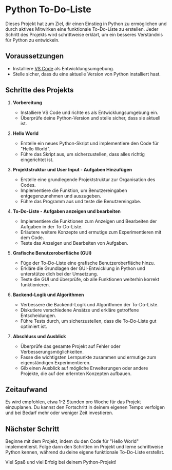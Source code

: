 # Python To-Do-Liste

Dieses Projekt hat zum Ziel, dir einen Einstieg in Python zu ermöglichen und durch aktives Mitwirken eine funktionale To-Do-Liste zu erstellen. Jeder Schritt des Projekts wird schrittweise erklärt, um ein besseres Verständnis für Python zu entwickeln.

## Voraussetzungen

- Installiere [VS Code](https://code.visualstudio.com/) als Entwicklungsumgebung.
- Stelle sicher, dass du eine aktuelle Version von Python installiert hast.

## Schritte des Projekts

1. **Vorbereitung**
   - Installiere VS Code und richte es als Entwicklungsumgebung ein.
   - Überprüfe deine Python-Version und stelle sicher, dass sie aktuell ist.

2. **Hello World**
   - Erstelle ein neues Python-Skript und implementiere den Code für "Hello World".
   - Führe das Skript aus, um sicherzustellen, dass alles richtig eingerichtet ist.

3. **Projektstruktur und User Input - Aufgaben Hinzufügen**
   - Erstelle eine grundlegende Projektstruktur zur Organisation des Codes.
   - Implementiere die Funktion, um Benutzereingaben entgegenzunehmen und auszugeben.
   - Führe das Programm aus und teste die Benutzereingabe.

4. **To-Do-Liste - Aufgaben anzeigen und bearbeiten**
   - Implementiere die Funktionen zum Anzeigen und Bearbeiten der Aufgaben in der To-Do-Liste.
   - Erläutere weitere Konzepte und ermutige zum Experimentieren mit dem Code.
   - Teste das Anzeigen und Bearbeiten von Aufgaben.

5. **Grafische Benutzeroberfläche (GUI)**
   - Füge der To-Do-Liste eine grafische Benutzeroberfläche hinzu.
   - Erkläre die Grundlagen der GUI-Entwicklung in Python und unterstütze dich bei der Umsetzung.
   - Teste die GUI und überprüfe, ob alle Funktionen weiterhin korrekt funktionieren.

6. **Backend-Logik und Algorithmen**
   - Verbessere die Backend-Logik und Algorithmen der To-Do-Liste.
   - Diskutiere verschiedene Ansätze und erkläre getroffene Entscheidungen.
   - Führe Tests durch, um sicherzustellen, dass die To-Do-Liste gut optimiert ist.

7. **Abschluss und Ausblick**
   - Überprüfe das gesamte Projekt auf Fehler oder Verbesserungsmöglichkeiten.
   - Fasse die wichtigsten Lernpunkte zusammen und ermutige zum eigenständigen Experimentieren.
   - Gib einen Ausblick auf mögliche Erweiterungen oder andere Projekte, die auf den erlernten Konzepten aufbauen.

## Zeitaufwand

Es wird empfohlen, etwa 1-2 Stunden pro Woche für das Projekt einzuplanen. Du kannst den Fortschritt in deinem eigenen Tempo verfolgen und bei Bedarf mehr oder weniger Zeit investieren.

## Nächster Schritt

Beginne mit dem Projekt, indem du den Code für "Hello World" implementierst. Folge dann den Schritten im Projekt und lerne schrittweise Python kennen, während du deine eigene funktionale To-Do-Liste erstellst.

Viel Spaß und viel Erfolg bei deinem Python-Projekt!
